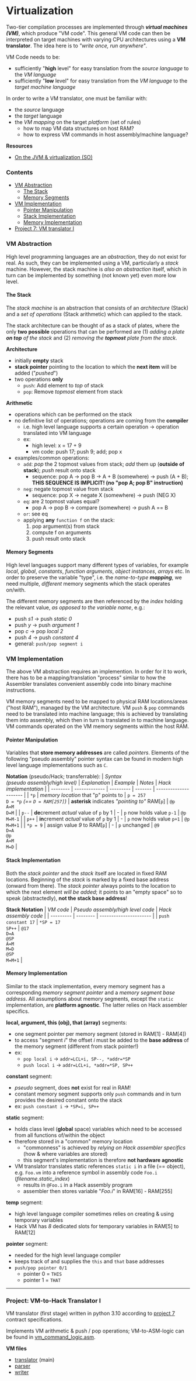 # Virtualization
Two-tier compilation processes are implemented through ***virtual machines (VM)***, which produce "VM code". This general VM code can then be interpreted on target machines with varying CPU architectures using a **VM translator**. The idea here is to *"write once, run anywhere"*.

VM Code needs to be:
* sufficiently "**high** level" for easy translation from the *source language* to the *VM language*
* sufficiently "**low** level" for easy translation from the *VM language* to the *target machine language*

In order to write a VM translator, one must be familiar with:
* the *source* language
* the *target* language
* the *VM mapping* on the target *platform* (set of rules)
    * how to map VM data structures on host RAM?
    * how to express VM commands in host assembly/machine language?

**Resources**
* [On the JVM & virtualization (SO)](https://stackoverflow.com/questions/441824/java-virtual-machine-vs-python-interpreter-parlance)

### Contents
* [VM Abstraction](#vm-abstraction)
    * [The Stack](#the-stack)
    * [Memory Segments](#memory-segments)
* [VM Implementation](#vm-implementation)
    * [Pointer Manipulation](#pointer-manipulation)
    * [Stack Implementation](#stack-implementation)
    * [Memory Implementation](#memory-implementation)
* [Project 7: VM translator I](#vm-to-hack-translator-i)

### VM Abstraction
High level programming languages are an *abstraction*, they do not exist for real. As such, they can be implemented using a VM, particularly a *stack* machine. However, the stack machine is *also an abstraction* itself, which in turn can be implemented by something (not known yet) even more low level.

#### The Stack
The *stack machine* is an abstraction that consists of an *architecture* (Stack) and a *set of operations* (Stack arithmetic) which can applied to the stack.

The stack architecture can be thought of as a stack of plates, where the only **two possible** operations that can be performed are (1) *adding a plate **on top** of the stack* and (2) *removing the **topmost** plate from the stack*.

**Architecture**
- initially **empty** stack
- **stack pointer** pointing to the location to which the **next item** will be added ("*pushed*")
- two operations **only**
    - `push`: Add element to *top* of stack
    - `pop`: Remove *topmost* element from stack

**Arithmetic**
- operations which can be performed on the stack
- no definitive list of operations; operations are coming from the **compiler**
    - i.e. high level language supports a certain operation -> operation translated into VM language
    - ex:
        - high level: x = 17 + 9
        - vm code: push 17; push 9; add; pop x
- examples/common operations:
    - `add`: *pop* the 2 topmost values from stack; *add* them up (**outside of stack**); *push* result onto stack
        - sequence: pop A -> pop B -> A + B (somewhere) -> push (A + B); **THIS SEQUENCE IS IMPLICIT! (no "pop A; pop B" instruction)**
    - `neg`: negate topmost value from stack
        - sequence: pop X -> negate X (somewhere) -> push (NEG X)
    - `eq`: are 2 topmost values equal?
        - pop A -> pop B -> compare (somewhere) -> push A == B
    - `or`: see eq
    - applying **any** `function f` on the stack:
        1. pop argument(s) from stack
        2. compute f on arguments
        3. push result onto stack

#### Memory Segments
High level languages support many different types of variables, for example *local*, *global*, *constants*, *function arguments*, *object instances*, *arrays* etc. In order to preserve the variable "type", i.e. the *name-to-type **mapping***, we need multiple, *different* memory segments which the stack operates on/with.

The different memory segments are then referenced by the *index* holding the relevant value, *as opposed to the variable name*, e.g.:
- push *s1* -> push *static 0*
- push *y*  -> push *argument 1*
- pop *c*   -> pop *local 2*
- push *4*  -> push *constant 4*
- general: `push/pop segment i`

### VM Implementation
The above VM abstraction requires an implemention. In order for it to work, there has to be a mapping/translation "process" similar to how the Assembler translates convenient assembly code into binary machine instructions.

VM memory segments need to be mapped to physical RAM locations/areas ("host RAM"), managed by the VM architecture. VM `push` & `pop` commands need to be translated into machine language; this is achieved by translating them into assembly, which then in turn is translated in to machine language. VM commands operated on the VM memory segments within the host RAM.

#### Pointer Manipulation
Variables that **store memory addresses** are called *pointers*. Elements of the following "pseudo assembly" pointer syntax can be found in modern high level language implementations such as `C`.

**Notation** (pseudo/Hack; transferrable):
| *Syntax <br> (pseudo assembly/high level)* | *Explanation* | *Example* | *Notes* | *Hack implementation* |
| -------- | ------------- | --------- | ------- | --------------------- |
| `*p` | *memory location* that "p" points to | `p = 257` <br> `D = *p` *(== `D = RAM[257]`)* | **asterisk** indicates *"pointing to"* RAM[`p`] | `@p` <br>  `A=M` <br> `D=M` |
| `p--` | **de**crement *actual* value of `p` by 1 | - | `p` now holds value `p-1` | `@p` <br> `M=M-1` |
| `p++` | **in**crement *actual* value of `p` by 1 | - | `p` now holds value `p+1` | `@p` <br> `M=M+1` |
| `*p = 9` | assign value *9* to RAM[`p`] | - | `p` unchanged | `@9` <br> `D=A` <br> `@p` <br> `A=M` <br> `M=D` |

#### Stack Implementation
Both the *stack pointer* and the *stack* itself are located in fixed RAM locations. Beginning of the *stack* is marked by a fixed base address (onward from there). The *stack pointer* always points to the location to which the next element *will be added*; it points to an "empty space" so to speak (abstractedly), **not the stack base address**!

**Stack Notation**
| *VM code* | *Pseudo assembly/high level code* | *Hack assembly code* |
| --------- | -------- | ---------------------- |
| `push constant 17` | `*SP = 17` <br> `SP++` | `@17` <br> `D=A` <br> `@SP` <br> `A=M` <br> `M=D` <br> `@SP` <br> `M=M+1` |

#### Memory Implementation
Similar to the stack implementation, every memory segment has a corresponding *memory segment pointer* and a *memory segment base address*.
All assumptions about memory segments, except the `static` implementation, are **platform agnostic**. The latter relies on Hack assembler specifics.

**local, argument, this (obj), that (array)** segments:
- one segment pointer per memory segment (stored in RAM[1] - RAM[4])
- to access "segment *i*" the offset *i* must be added to the **base address** of the memory segment (different from stack pointer!)
- ex:
    - `pop local i`     -> `addr=LCL+i, SP--, *addr=*SP`
    - `push local i`    -> `addr=LCL+i, *addr=*SP, SP++`

**constant** segment:
- *pseudo* segment, does **not** exist for real in RAM!
- constant memory segment supports only `push` commands and in turn provides the desired constant onto the stack
- ex: `push constant i` -> `*SP=i, SP++`

**static** segment:
- holds class level (**global** space) variables which need to be accessed from all functions of/within the object
- therefore stored in a "common" memory location
    - "commonness" is achieved by *relying on Hack assembler specifics* (how & where variables are stored)
    - this segment's implementation is therefore **not hardware agnostic**
- VM translator translates static references `static i` in a file (== object), e.g. `Foo.vm` into a reference symbol in assembly code `Foo.i` (*filename.static_index*)
    - results in `@Foo.i` in a Hack assembly program
    - assembler then stores variable "*Foo.i*" in RAM[16] - RAM[255]

**temp** segment:
- high level language compiler sometimes relies on creating & using temporary variables
- Hack VM has *8* dedicated slots for temporary variables in RAM[5] to RAM[12]

**pointer** segment:
- needed for the high level language compiler
- keeps track of and supplies the `this` and `that` base addresses
- `push/pop pointer 0/1`
    - pointer 0 = `THIS`
    - pointer 1 = `THAT`

---
### Project: VM-to-Hack Translator I
VM translator (first stage) written in python 3.10 according to [project 7](../projects/07/) contract specifications.

Implements VM arithmetic & push / pop operations; VM-to-ASM-logic can be found in [vm_command_logic.asm](../projects/07/vm_command_logic.asm).

**VM files**
* [translator](../projects/07/vm_translator.py) (main)
* [parser](../projects/07/vm_parser.py)
* [writer](../projects/07/vm_writer.py)
